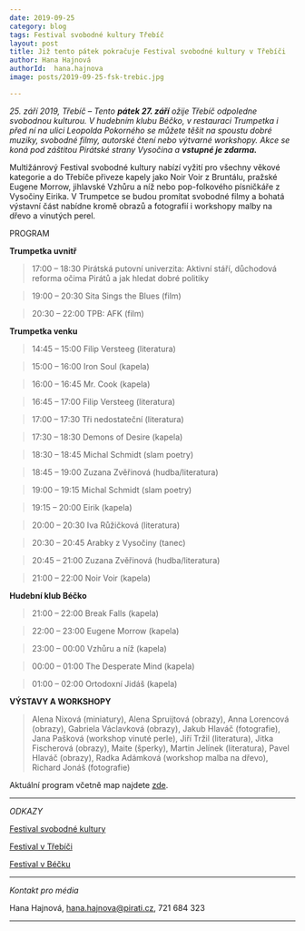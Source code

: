 ```yaml
---
date: 2019-09-25
category: blog
tags: Festival svobodné kultury Třebíč
layout: post
title: Již tento pátek pokračuje Festival svobodné kultury v Třebíči
author: Hana Hajnová
authorId:  hana.hajnova
image: posts/2019-09-25-fsk-trebic.jpg

---
```


*25. září 2019, Třebíč – Tento* ***pátek 27. září*** *ožije Třebíč odpoledne svobodnou kulturou. V hudebním klubu Béčko, v restauraci Trumpetka i před ní na ulici Leopolda Pokorného se můžete těšit na spoustu dobré muziky, svobodné filmy, autorské čtení nebo výtvarné workshopy. Akce se koná pod záštitou Pirátské strany Vysočina a* ***vstupné je zdarma.***

Multižánrový Festival svobodné kultury nabízí vyžití pro všechny věkové kategorie a do Třebíče přiveze kapely jako Noir Voir z Bruntálu, pražské Eugene Morrow, jihlavské Vzhůru a níž nebo pop-folkového písničkáře z Vysočiny Eirika.  V Trumpetce se budou promítat svobodné filmy a bohatá výstavní část nabídne kromě obrazů a fotografií i workshopy malby na dřevo a vinutých perel. 
 
PROGRAM

**Trumpetka uvnitř**

> 17:00 – 18:30	Pirátská putovní univerzita: Aktivní stáří, důchodová reforma očima Pirátů a jak hledat dobré politiky

> 19:00 – 20:30	Sita Sings the Blues (film)

> 20:30 – 22:00	TPB: AFK (film)


**Trumpetka venku**

> 14:45 – 15:00	Filip Versteeg (literatura)

> 15:00 – 16:00	Iron Soul (kapela)

> 16:00 – 16:45	Mr. Cook (kapela)

> 16:45 – 17:00	Filip Versteeg (literatura)

> 17:00 – 17:30	Tři nedostateční (literatura)

> 17:30 – 18:30	Demons of Desire (kapela)

> 18:30 – 18:45	Michal Schmidt (slam poetry)

> 18:45 – 19:00	Zuzana Zvěřinová (hudba/literatura)

> 19:00 – 19:15	Michal Schmidt (slam poetry)

> 19:15 – 20:00	Eirik (kapela)

> 20:00 – 20:30	Iva Růžičková (literatura)

> 20:30 – 20:45	Arabky z Vysočiny (tanec)

> 20:45 – 21:00	Zuzana Zvěřinová (hudba/literatura)

> 21:00 – 22:00	Noir Voir (kapela)

**Hudební klub Béčko**

> 21:00 – 22:00	Break Falls (kapela)

> 22:00 – 23:00	Eugene Morrow (kapela)

> 23:00 – 00:00	Vzhůru a níž (kapela)

> 00:00 – 01:00	The Desperate Mind (kapela)

> 01:00 – 02:00	Ortodoxní Jidáš (kapela)


**VÝSTAVY A WORKSHOPY**

> Alena Nixová (miniatury), Alena Spruijtová (obrazy), Anna Lorencová (obrazy), Gabriela Václavková (obrazy), Jakub Hlaváč (fotografie), Jana Pašková (workshop vinuté perle), Jiří Tržil (literatura), Jitka Fischerová (obrazy), Maite (šperky), Martin Jelínek (literatura), Pavel Hlaváč (obrazy), Radka Adámková (workshop malba na dřevo), Richard Jonáš (fotografie)


Aktuální program včetně map najdete [zde](https://vysocina.pirati.cz/cinnost/fsk/trebic/).

---

*ODKAZY*

[Festival svobodné kultury](https://vysocina.pirati.cz/cinnost/fsk/)

[Festival v Třebíči](https://www.facebook.com/events/475204009911769/)

[Festival v Béčku](https://www.facebook.com/events/494598614642269/)

---

*Kontakt pro média*

Hana Hajnová, hana.hajnova@pirati.cz, 721 684 323

---

